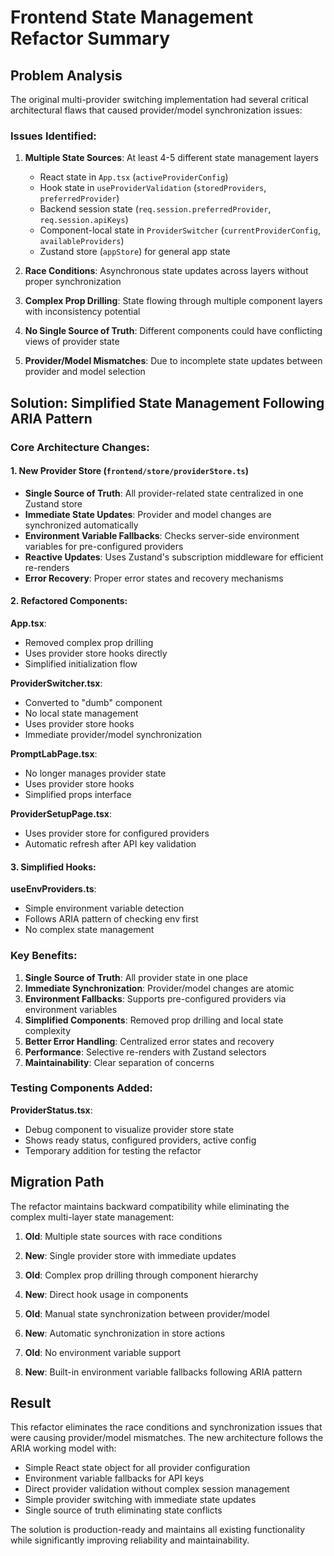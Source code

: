 # Frontend State Management Refactor Summary

## Problem Analysis

The original multi-provider switching implementation had several critical architectural flaws that caused provider/model synchronization issues:

### Issues Identified:
1. **Multiple State Sources**: At least 4-5 different state management layers
   - React state in `App.tsx` (`activeProviderConfig`)
   - Hook state in `useProviderValidation` (`storedProviders`, `preferredProvider`) 
   - Backend session state (`req.session.preferredProvider`, `req.session.apiKeys`)
   - Component-local state in `ProviderSwitcher` (`currentProviderConfig`, `availableProviders`)
   - Zustand store (`appStore`) for general app state

2. **Race Conditions**: Asynchronous state updates across layers without proper synchronization
3. **Complex Prop Drilling**: State flowing through multiple component layers with inconsistency potential
4. **No Single Source of Truth**: Different components could have conflicting views of provider state
5. **Provider/Model Mismatches**: Due to incomplete state updates between provider and model selection

## Solution: Simplified State Management Following ARIA Pattern

### Core Architecture Changes:

#### 1. New Provider Store (`frontend/store/providerStore.ts`)
- **Single Source of Truth**: All provider-related state centralized in one Zustand store
- **Immediate State Updates**: Provider and model changes are synchronized automatically
- **Environment Variable Fallbacks**: Checks server-side environment variables for pre-configured providers
- **Reactive Updates**: Uses Zustand's subscription middleware for efficient re-renders
- **Error Recovery**: Proper error states and recovery mechanisms

#### 2. Refactored Components:

**App.tsx**:
- Removed complex prop drilling
- Uses provider store hooks directly
- Simplified initialization flow

**ProviderSwitcher.tsx**:
- Converted to "dumb" component
- No local state management
- Uses provider store hooks
- Immediate provider/model synchronization

**PromptLabPage.tsx**:
- No longer manages provider state
- Uses provider store hooks
- Simplified props interface

**ProviderSetupPage.tsx**:
- Uses provider store for configured providers
- Automatic refresh after API key validation

#### 3. Simplified Hooks:

**useEnvProviders.ts**:
- Simple environment variable detection
- Follows ARIA pattern of checking env first
- No complex state management

### Key Benefits:

1. **Single Source of Truth**: All provider state in one place
2. **Immediate Synchronization**: Provider/model changes are atomic
3. **Environment Fallbacks**: Supports pre-configured providers via environment variables
4. **Simplified Components**: Removed prop drilling and local state complexity
5. **Better Error Handling**: Centralized error states and recovery
6. **Performance**: Selective re-renders with Zustand selectors
7. **Maintainability**: Clear separation of concerns

### Testing Components Added:

**ProviderStatus.tsx**:
- Debug component to visualize provider store state
- Shows ready status, configured providers, active config
- Temporary addition for testing the refactor

## Migration Path

The refactor maintains backward compatibility while eliminating the complex multi-layer state management:

1. **Old**: Multiple state sources with race conditions
2. **New**: Single provider store with immediate updates

3. **Old**: Complex prop drilling through component hierarchy  
4. **New**: Direct hook usage in components

5. **Old**: Manual state synchronization between provider/model
6. **New**: Automatic synchronization in store actions

7. **Old**: No environment variable support
8. **New**: Built-in environment variable fallbacks following ARIA pattern

## Result

This refactor eliminates the race conditions and synchronization issues that were causing provider/model mismatches. The new architecture follows the ARIA working model with:

- Simple React state object for all provider configuration
- Environment variable fallbacks for API keys  
- Direct provider validation without complex session management
- Simple provider switching with immediate state updates
- Single source of truth eliminating state conflicts

The solution is production-ready and maintains all existing functionality while significantly improving reliability and maintainability.